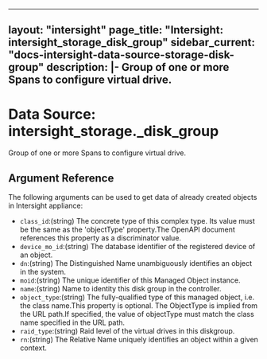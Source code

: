 
---
layout: "intersight"
page_title: "Intersight: intersight_storage_disk_group"
sidebar_current: "docs-intersight-data-source-storage-disk-group"
description: |-
Group of one or more Spans to configure virtual drive.
---

# Data Source: intersight_storage._disk_group
Group of one or more Spans to configure virtual drive.
## Argument Reference
The following arguments can be used to get data of already created objects in Intersight appliance:
* `class_id`:(string) The concrete type of this complex type. Its value must be the same as the 'objectType' property.The OpenAPI document references this property as a discriminator value. 
* `device_mo_id`:(string) The database identifier of the registered device of an object. 
* `dn`:(string) The Distinguished Name unambiguously identifies an object in the system. 
* `moid`:(string) The unique identifier of this Managed Object instance. 
* `name`:(string) Name to identity this disk group in the controller. 
* `object_type`:(string) The fully-qualified type of this managed object, i.e. the class name.This property is optional. The ObjectType is implied from the URL path.If specified, the value of objectType must match the class name specified in the URL path. 
* `raid_type`:(string) Raid level of the virtual drives in this diskgroup. 
* `rn`:(string) The Relative Name uniquely identifies an object within a given context. 
